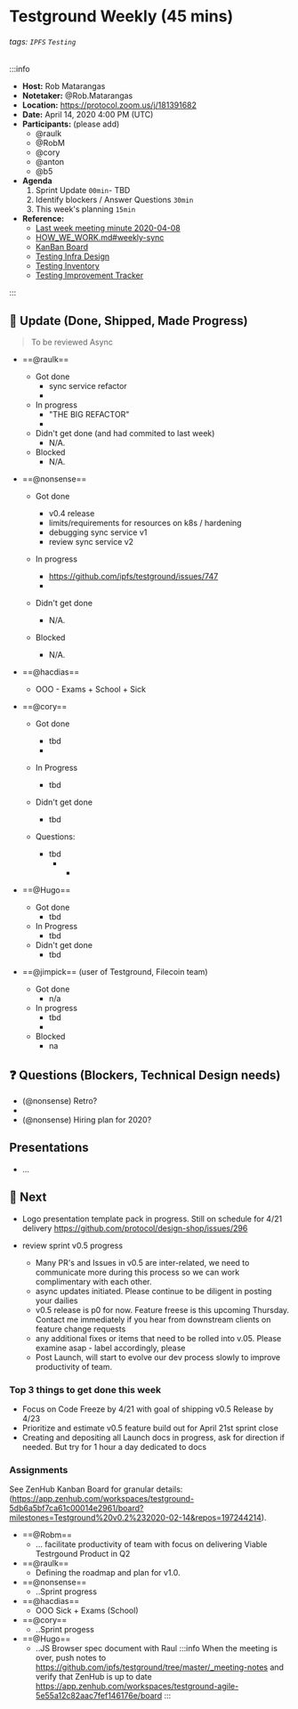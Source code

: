 Testground Weekly (45 mins)
===

###### tags: `IPFS` `Testing`

:::info
- **Host:** Rob Matarangas
- **Notetaker:** @Rob.Matarangas
- **Location:** https://protocol.zoom.us/j/181391682
- **Date:** April 14, 2020 4:00 PM (UTC)
- **Participants:** (please add)
    - @raulk
    - @RobM
    - @cory
    - @anton
    - @b5
- **Agenda**
  1. Sprint Update `00min`- TBD
  2. Identify blockers / Answer Questions `30min`
  3. This week's planning `15min`
- **Reference:** 
  - [Last week meeting minute 2020-04-08](https://github.com/ipfs/testground/blob/master/_meeting-notes/2020-04-08.md)
  - [HOW_WE_WORK.md#weekly-sync](https://github.com/ipfs/testground/blob/master/docs/HOW_WE_WORK.md#weekly-sync)
  - [KanBan Board](https://app.zenhub.com/workspaces/testground-agile-5e55a12c82aac7fef146176e/board)
  - [Testing Infra Design](https://github.com/ipfs/testground/blob/master/docs/SPEC.md)
  - [Testing Inventory](https://github.com/ipfs/testground/blob/master/docs/test-inventory.md)
  - [Testing Improvement Tracker](https://docs.google.com/spreadsheets/d/1xyqyGUF-oe3x9ln88YonVeOMWWdknik74lVgL_3dBY8/edit#gid=0)

:::

## :mega: Update (Done, Shipped, Made Progress)
> To be reviewed Async

- ==@raulk==
  - Got done
    - sync service refactor
    - 
  - In progress
    - "THE BIG REFACTOR"
    - 
  - Didn't get done (and had commited to last week)
    - N/A.
  - Blocked
    - N/A.

- ==@nonsense==
  - Got done
      - v0.4 release
      - limits/requirements for resources on k8s / hardening
      - debugging sync service v1
      - review sync service v2
           
  - In progress
      - https://github.com/ipfs/testground/issues/747
      - 
  - Didn't get done 
      - N/A.
  - Blocked
      - N/A.

- ==@hacdias==
  - OOO - Exams + School + Sick

- ==@cory==
    - Got done
        - tbd 
        - 
    
    - In Progress
        - tbd
    - Didn't get done
        - tbd
    - Questions:
        - tbd
            - -
- ==@Hugo==
    - Got done
        - tbd
    - In Progress
        - tbd
    - Didn't get done
        - tbd

- ==@jimpick== (user of Testground, Filecoin team)
    - Got done
        - n/a
    - In progress
        - tbd
        - 
    - Blocked
        - na
     

## :question: Questions (Blockers, Technical Design needs)

> 






- (@nonsense) Retro?
- 
- (@nonsense) Hiring plan for 2020?
    
## Presentations
- ...

## :dart: Next

-  Logo presentation template pack in progress. Still on schedule for 4/21 delivery https://github.com/protocol/design-shop/issues/296
-  review sprint v0.5 progress
    
    -  Many PR's and Issues in v0.5 are inter-related, we need to communicate more during this process so we can work complimentary with each other.
    -   async updates initiated. Please continue to be diligent in posting your dailies
    -  v0.5 release is p0 for now. Feature freese is this upcoming Thursday. Contact me immediately if you hear from downstream clients on feature change requests
    -  any additional fixes or items that need to be rolled into v.05. Please examine asap
           -  label accordingly, please
     - Post Launch, will start to evolve our dev process slowly to improve productivity of team. 

### Top 3 things to get done this week

- Focus on Code Freeze by 4/21 with goal of shipping v0.5 Release by 4/23
- Prioritize and estimate v0.5 feature build out for April 21st sprint close
- Creating and depositing all Launch docs in progress, ask for direction if needed. But try for 1 hour a day dedicated to docs

### Assignments

See ZenHub Kanban Board for granular details: (https://app.zenhub.com/workspaces/testground-5db6a5bf7ca61c00014e2961/board?milestones=Testground%20v0.2%232020-02-14&repos=197244214).

- ==@Robm==
  - ... facilitate productivity of team with focus on delivering Viable Testrgound Product in Q2
- ==@raulk==
  - Defining the roadmap and plan for v1.0.
- ==@nonsense==
  - ..Sprint progress
- ==@hacdias==
  - OOO Sick + Exams (School)
- ==@cory==
  - ..Sprint progess
- ==@Hugo==
  - ..JS Browser spec document with Raul
:::info
When the meeting is over, push notes to https://github.com/ipfs/testground/tree/master/_meeting-notes and verify that ZenHub is up to date https://app.zenhub.com/workspaces/testground-agile-5e55a12c82aac7fef146176e/board
:::
